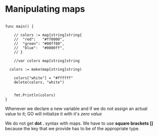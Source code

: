 # Manipulating maps

```

func main() {

	// colors := map[string]string{
	// 	"red":   "#ff0000",
	// 	"green": "#00ff00",
	// 	"blue":  "#0000ff",
	// }

	//var colors map[string]string

  colors := make(map[string]string)

	colors["white"] = "#ffffff"
	delete(colors, "white")


	fmt.Println(colors)
}

```

Whenever we declare a new variable and if we do not assign an actual value to it; GO will initialize it with it's _zero value_

We do not get **dot .** syntax with maps.
We have to use **square brackets []** because the key that we provide has to be of the appropriate type.
